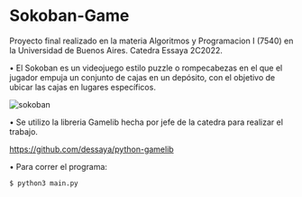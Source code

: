 # Sokoban-Game
Proyecto final realizado en la materia Algoritmos y Programacion I (7540) en la Universidad de Buenos Aires. Catedra Essaya 2C2022.

•  El Sokoban es un videojuego estilo puzzle o rompecabezas en el que el jugador empuja un conjunto de cajas en un depósito, con el objetivo de ubicar las cajas en lugares específicos.

![sokoban](https://github.com/Cristhian-Noriega/Sokoban/assets/113368548/3179d41c-bedf-4099-8645-732106ca9a67)

• Se utilizo la libreria Gamelib hecha por jefe de la catedra para realizar el trabajo.

https://github.com/dessaya/python-gamelib

• Para correr el programa:

```
$ python3 main.py 
```




